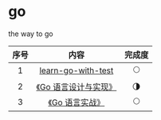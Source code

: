 # go
the way to go
<!-- :new_moon: :first_quarter_moon: :full_moon: -->
|  序号   | 内容  |  完成度 |
|  :---:  | :---:  | :----: |
| 1 | [learn-go-with-test](./learn-go-with-tests) | :full_moon: | 
| 2 | [《Go 语言设计与实现》](https://draveness.me/golang/) |  :last_quarter_moon: |
| 3 | [ 《Go 语言实战》](https://book.douban.com/subject/27015617/) | :full_moon: |
